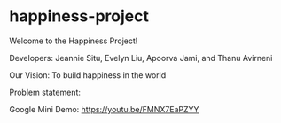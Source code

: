 # happiness-project

Welcome to the Happiness Project!

Developers: Jeannie Situ, Evelyn Liu, Apoorva Jami, and Thanu Avirneni

Our Vision: To build happiness in the world

Problem statement:

Google Mini Demo: https://youtu.be/FMNX7EaPZYY
